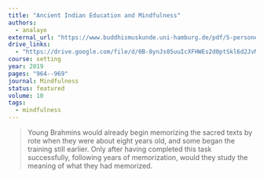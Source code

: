 ```yaml
---
title: "Ancient Indian Education and Mindfulness"
authors:
  - analayo
external_url: "https://www.buddhismuskunde.uni-hamburg.de/pdf/5-personen/analayo/ancientindianeducation.pdf"
drive_links:
  - "https://drive.google.com/file/d/0B-8ynJs05uuIcXFHWEs2d0ptSkl6d2JvM2ZETHhCUEJybDRZ/view?usp=drivesdk"
course: setting
year: 2019
pages: "964--969"
journal: Mindfulness
status: featured
volume: 10
tags:
  - mindfulness
---
```


> Young Brahmins would already begin memorizing the sacred texts by rote when they were about eight years old, and some began the training still earlier. Only after having completed this task successfully, following years of memorization, would they study the meaning of what they had memorized.
